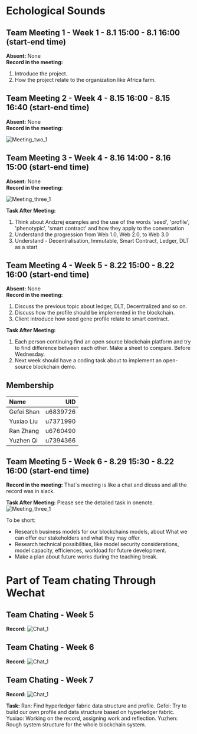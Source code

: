 # Echological Sounds

## Team Meeting 1 - Week 1 - 8.1 15:00 - 8.1 16:00 (start-end time)
**Absent:** None
<br>
**Record in the meeting:** 
1. Introduce the project.
2. How the project relate to the organization like Africa farm.


## Team Meeting 2 - Week 4 - 8.15 16:00 - 8.15 16:40 (start-end time)
**Absent:** None
<br>
**Record in the meeting:** 

![Meeting_two_1](PIC/Meeting2/0815.png)



## Team Meeting 3 - Week 4 - 8.16 14:00 - 8.16 15:00 (start-end time)
**Absent:** None
<br>
**Record in the meeting:** 

![Meeting_three_1](PIC/Meeting3/1.png)

**Task After Meeting:** 
1. Think about Andzrej examples and the use of the words 'seed', 'profile', 'phenotypic', 'smart contract' and how they apply to the conversation
2. Understand the progression from Web 1.0, Web 2.0, to Web 3.0
3. Understand - Decentralisation, Immutable, Smart Contract, Ledger, DLT as a start

## Team Meeting 4 - Week 5 - 8.22 15:00 - 8.22 16:00 (start-end time)
**Absent:** None
<br>
**Record in the meeting:** 
1. Discuss the previous topic about ledger, DLT, Decentralized and so on.
2. Discuss how the profile should be implemented in the blockchain.
3. Client introduce how seed gene profile relate to smart contract. 

**Task After Meeting:** 
1. Each person continuing find an open source blockchain platform and try to find difference between each other. Make a sheet to compare. Before Wednesday.
2. Next week should have a coding task about to implement an open-source blockchain demo.

## Membership
| Name              |      UID |                               
|:------------------|---------:|
| Gefei Shan        | u6839726 |    
| Yuxiao Liu        | u7371990 |                
| Ran Zhang         | u6760490 |         
| Yuzhen Qi         | u7394366 |             

## Team Meeting 5 - Week 6 - 8.29 15:30 - 8.22 16:00 (start-end time)
**Record in the meeting:**
That`s meeting is like a chat and dicuss and all the record was in slack.

**Task After Meeting:** 
Please see the detailed task in onenote.
![Meeting_three_1](PIC/Meeting5/1.png)

To be short:
- Research business models for our blockchains models, about What we can offer our stakeholders and what they may offer.
- Research technical possibilities, like model security considerations, model capacity, efficiences, workload for future development.
- Make a plan about future works during the teaching break.


# Part of Team chating Through Wechat 

## Team Chating - Week 5
**Record:**
![Chat_1](PIC/Chat1/3.jpg)

## Team Chating - Week 6
**Record:**
![Chat_1](PIC/Chat1/2.jpg)



## Team Chating - Week 7
**Record:**
![Chat_1](PIC/Chat1/1.jpg)

**Task:**
Ran: Find hyperledger fabric data structure and profile.
Gefei: Try to build our own profile and data structure based on hyperledger fabric.
Yuxiao: Working on the record, assigning work and reflection.
Yuzhen: Rough system structure for the whole blockchain system.

